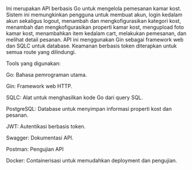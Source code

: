Ini merupakan API berbasis Go untuk mengelola pemesanan kamar kost. Sistem ini memungkinkan pengguna untuk membuat akun, login kedalam akun sekaligus logout, menambah dan mengkofigurasikan kategori kost, menambah dan mengkofigurasikan properti kamar kost, mengupload foto kamar kost, menambahkan item kedalam cart, melakukan pemesanan, dan melihat detail pesanan.
API ini menggunakan Gin sebagai framework web dan SQLC untuk database. Keamanan berbasis token diterapkan untuk semua route yang dilindungi.

Tools yang digunakan:

Go: Bahasa pemrograman utama.

Gin: Framework web HTTP.

SQLC: Alat untuk menghasilkan kode Go dari query SQL.

PostgreSQL: Database untuk menyimpan informasi properti kost dan pesanan.

JWT: Autentikasi berbasis token.

Swagger: Dokumentasi API.

Postman: Pengujian API

Docker: Containerisasi untuk memudahkan deployment dan pengujian.

